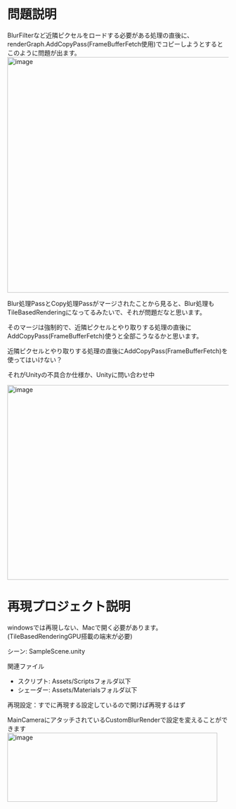 # 問題説明

BlurFilterなど近隣ピクセルをロードする必要がある処理の直後に、renderGraph.AddCopyPass(FrameBufferFetch使用)でコピーしようとするとこのように問題が出ます。
<img width="957" height="536" alt="image" src="https://github.com/user-attachments/assets/abc40882-3e01-4066-9e44-0a49d5626961" />

Blur処理PassとCopy処理Passがマージされたことから見ると、Blur処理もTileBasedRenderingになってるみたいで、それが問題だなと思います。

そのマージは強制的で、近隣ピクセルとやり取りする処理の直後にAddCopyPass(FrameBufferFetch)使うと全部こうなるかと思います。

近隣ピクセルとやり取りする処理の直後にAddCopyPass(FrameBufferFetch)を使ってはいけない？

それがUnityの不具合か仕様か、Unityに問い合わせ中

<img width="818" height="443" alt="image" src="https://github.com/user-attachments/assets/53850e9a-c41e-4f40-a804-07c739ea2097" />

# 再現プロジェクト説明

windowsでは再現しない、Macで開く必要があります。(TileBasedRenderingGPU搭載の端末が必要)

シーン: SampleScene.unity

関連ファイル
- スクリプト: Assets/Scriptsフォルダ以下
- シェーダー: Assets/Materialsフォルダ以下

再現設定：すでに再現する設定しているので開けば再現するはず

MainCameraにアタッチされているCustomBlurRenderで設定を変えることができます
<img width="478" height="157" alt="image" src="https://github.com/user-attachments/assets/5bcf934a-1a5c-4cef-af55-df51f0d0b36e" />
